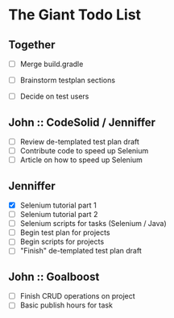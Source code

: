 <link rel="stylesheet" type="text/css" href="../testplan.css">

The Giant Todo List
===

Together
--

- [ ] Merge build.gradle
- [ ] Brainstorm testplan sections
- [ ] Decide on test users


John :: CodeSolid / Jenniffer
-- 
- [ ] Review de-templated test plan draft
- [ ] Contribute code to speed up Selenium
- [ ] Article on how to speed up Selenium

Jenniffer
--
- [x] Selenium tutorial part 1
- [ ] Selenium tutorial part 2
- [ ] Selenium scripts for tasks (Selenium / Java)
- [ ] Begin test plan for projects
- [ ] Begin scripts for projects
- [ ] "Finish" de-templated test plan draft

John :: Goalboost
--
- [ ] Finish CRUD operations on project
- [ ] Basic publish hours for task